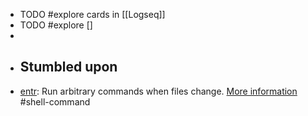 - TODO #explore cards in [[Logseq]]
- TODO #explore []
-
- ## Stumbled upon
- [entr](https://command-not-found.com/entr): Run arbitrary commands when files change. [More information](https://manned.org/entr) #shell-command
